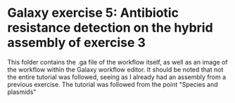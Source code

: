# Galaxy exercise 5: Antibiotic resistance detection on the hybrid assembly of exercise 3
This folder contains the .ga file of the workflow itself, as well as an image of the workflow within the Galaxy workflow editor.
It should be noted that not the entire tutorial was followed, seeing as I already had an assembly from a previous exercise. The tutorial was followed from the point "Species and plasmids"
